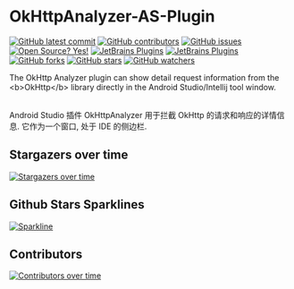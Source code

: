 # OkHttpAnalyzer-AS-Plugin

[![GitHub latest commit](https://badgen.net/github/last-commit/bytebeats/OkHttpAnalyzer-AS-Plugin)](https://github.com/bytebeats/OkHttpAnalyzer-AS-Plugin/commit/)
[![GitHub contributors](https://img.shields.io/github/contributors/bytebeats/OkHttpAnalyzer-AS-Plugin.svg)](https://github.com/bytebeats/OkHttpAnalyzer-AS-Plugin/graphs/contributors/)
[![GitHub issues](https://img.shields.io/github/issues/bytebeats/OkHttpAnalyzer-AS-Plugin.svg)](https://github.com/bytebeats/OkHttpAnalyzer-AS-Plugin/issues/)
[![Open Source? Yes!](https://badgen.net/badge/Open%20Source%20%3F/Yes%21/blue?icon=github)](https://github.com/bytebeats/OkHttpAnalyzer-AS-Plugin/)
[![JetBrains Plugins](https://img.shields.io/jetbrains/plugin/v/17352-okhttpanalyzer.svg)](https://plugins.jetbrains.com/plugin/17352-okhttpanalyzer)
[![JetBrains Plugins](https://img.shields.io/jetbrains/plugin/r/rating/17352)](https://plugins.jetbrains.com/plugin/17352-okhttpanalyzer)
[![GitHub forks](https://img.shields.io/github/forks/bytebeats/OkHttpAnalyzer-AS-Plugin.svg?style=social&label=Fork&maxAge=2592000)](https://github.com/bytebeats/OkHttpAnalyzer-AS-Plugin/network/)
[![GitHub stars](https://img.shields.io/github/stars/bytebeats/OkHttpAnalyzer-AS-Plugin.svg?style=social&label=Star&maxAge=2592000)](https://github.com/bytebeats/OkHttpAnalyzer-AS-Plugin/stargazers/)
[![GitHub watchers](https://img.shields.io/github/watchers/bytebeats/OkHttpAnalyzer-AS-Plugin.svg?style=social&label=Watch&maxAge=2592000)](https://github.com/bytebeats/OkHttpAnalyzer-AS-Plugin/watchers/)

The OkHttp Analyzer plugin can show detail request information from the &lt;b>OkHttp&lt;/b> library directly in the Android Studio/Intellij tool window.

<br>Android Studio 插件 OkHttpAnalyzer 用于拦截 OkHttp 的请求和响应的详情信息. 它作为一个窗口, 处于 IDE 的侧边栏.


## Stargazers over time
[![Stargazers over time](https://starchart.cc/bytebeats/OkHttpAnalyzer-AS-Plugin.svg)](https://starchart.cc/bytebeats/OkHttpAnalyzer-AS-Plugin)

## Github Stars Sparklines
[![Sparkline](https://stars.medv.io/bytebeats/OkHttpAnalyzer-AS-Plugin.svg)](https://stars.medv.io/bytebeats/OkHttpAnalyzer-AS-Plugin)

## Contributors
[![Contributors over time](https://contributor-graph-api.apiseven.com/contributors-svg?chart=contributorOverTime&repo=bytebeats/OkHttpAnalyzer-AS-Plugin)](https://www.apiseven.com/en/contributor-graph?chart=contributorOverTime&repo=bytebeats/OkHttpAnalyzer-AS-Plugin)